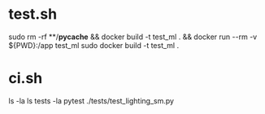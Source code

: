 # test.sh

sudo rm -rf **/__pycache__ && docker build -t test_ml . && docker run --rm -v ${PWD}:/app test_ml
sudo docker build -t test_ml .

# ci.sh
ls -la
ls tests -la
pytest ./tests/test_lighting_sm.py
